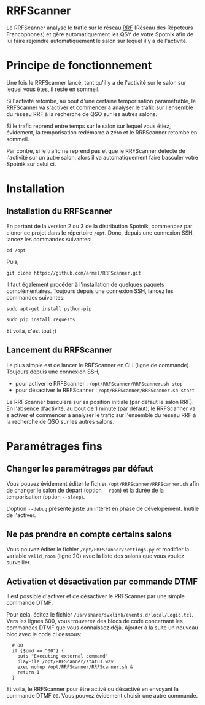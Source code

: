 # RRFScanner
Le RRFScanner analyse le trafic sur le réseau [RRF](https://f5nlg.wordpress.com/2015/12/28/nouveau-reseau-french-repeater-network/) (Réseau des Répéteurs Francophones) et gère automatiquement les QSY de votre Spotnik afin de lui faire rejoindre automatiquement le salon sur lequel il y a de l'activité.

# Principe de fonctionnement
Une fois le RRFScanner lancé, tant qu'il y a de l'activité sur le salon sur lequel vous êtes, il reste en sommeil.

Si l'activité retombe, au bout d'une certaine temporisation paramétrable, le RRFScanner va s'activer et commencer à analyser le trafic sur l'ensemble du réseau RRF à la recherche de QSO sur les autres salons.

Si le trafic reprend entre temps sur le salon sur lequel vous étiez, évidement, la temporisation redémarre à zéro et le RRFScanner retombe en sommeil.

Par contre, si le trafic ne reprend pas et que le RRFScanner détecte de l'activité sur un autre salon, alors il va automatiquement faire basculer votre Spotnik sur celui ci.

# Installation

## Installation du RRFScanner

En partant de la version 2 ou 3 de la distribution Spotnik, commencez par cloner ce projet dans le répertoire `/opt`. Donc, depuis une connexion SSH, lancez les commandes suivantes:

`cd /opt`

Puis, 

`git clone https://github.com/armel/RRFScanner.git`

Il faut également procéder à l'installation de quelques paquets complémentaires. Toujours depuis une connexion SSH, lancez les commandes suivantes:

`sudo apt-get install python-pip`

`sudo pip install requests`

Et voilà, c'est tout ;)

## Lancement du RRFScanner

Le plus simple est de lancer le RRFScanner en CLI (ligne de commande). Toujours depuis une connexion SSH, 

- pour activer le RRFScanner : `/opt/RRFScanner/RRFScanner.sh stop`
- pour désactiver le RRFScanner : `/opt/RRFScanner/RRFScanner.sh start`

Le RRFScanner basculera sur sa position initiale (par défaut le salon RRF). En l'absence d'activité, au bout de 1 minute (par défaut), le RRFScanner va s'activer et commencer à analyser le trafic sur l'ensemble du réseau RRF à la recherche de QSO sur les autres salons.

# Paramétrages fins

## Changer les paramétrages par défaut

Vous pouvez évidement éditer le fichier `/opt/RRFScanner/RRFScanner.sh` afin de changer le salon de départ (option `--room`) et la durée de la temporisation (option `--sleep`). 

L'option `--debug` présente juste un intérêt en phase de dévelopement. Inutile de l'activer. 

## Ne pas prendre en compte certains salons

Vous pouvez éditer le fichier `/opt/RRFScanner/settings.py` et modifier la variable `valid_room` (ligne 20) avec la liste des salons que vous voulez surveiller.


## Activation et désactivation par commande DTMF

Il est possible d'activer et de désactiver le RRFScanner par une simple commande DTMF.

Pour cela, éditez le fichier `/usr/share/svxlink/events.d/local/Logic.tcl`. Vers les lignes 600, vous trouverez des blocs de code concernant les commandes DTMF que vous connaissez déjà. Ajouter à la suite un nouveau bloc avec le code ci dessous:

```
  # 00
  if {$cmd == "00"} {
    puts "Executing external command"
    playFile /opt/RRFScanner/status.wav
    exec nohup /opt/RRFScanner/RRFScanner.sh &
    return 1
  }
```

Et voilà, le RRFScanner pour être activé ou désactivé en envoyant la commande DTMF `00`. Vous pouvez évidement choisir une autre commande.
